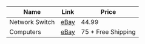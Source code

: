 
| Name           | Link                                                                                                                                                                                                                                                                                                                                                                                                                                                                                                                                                                                                                                                                                                                                                                                                                                                                                                                                                                                                                                 | Price              |
| -------------- | ------------------------------------------------------------------------------------------------------------------------------------------------------------------------------------------------------------------------------------------------------------------------------------------------------------------------------------------------------------------------------------------------------------------------------------------------------------------------------------------------------------------------------------------------------------------------------------------------------------------------------------------------------------------------------------------------------------------------------------------------------------------------------------------------------------------------------------------------------------------------------------------------------------------------------------------------------------------------------------------------------------------------------------ | ------------------ |
| Network Switch | [eBay](https://www.ebay.com/itm/256655309012?_skw=network+switch+10+port&epid=13011371831&itmmeta=01JJPSYZJ8PSRKM5S556P1W8JN&hash=item3bc1d938d4:g:PXsAAOSwNO5m9XlB&itmprp=enc%3AAQAJAAAA0HoV3kP08IDx%2BKZ9MfhVJKkUSxugyEcyL%2FrSFtMw1BW3qaSl9tZbG8Aze%2BfQhSWA%2Fj8dzdSmrzdIn5YOb2059UXpJ8BYU%2B%2FNyln99xODtEXgfQvglQbjtnDVM0rKwcLgPfdirNHzP74PjUSMdB8iAf35Vc%2BMzioTDMSVDrkU26uVWErkyxN9dubA2yMaV4k%2FV6QkTiPzU7%2BAvRK8Z5ebEdAHodQo9F2eVdIHx7b%2Be2RakUPpdX%2BK9zksQg8rLtKZ%2BHhXRZxL2KrNHRJSrNNy7rU%3D%7Ctkp%3ABlBMUKj5-9mVZQ)                                                                                                                                                                                                                                                                                                                                                                                                                                                                                                  | 44.99              |
| Computers      | [eBay](https://www.ebay.com/itm/256482034367?_trkparms=amclksrc%3DITM%26aid%3D1110006%26algo%3DHOMESPLICE.SIM%26ao%3D1%26asc%3D279984%26meid%3D506808548a8f4f92b6ea7e1458b3aae3%26pid%3D101875%26rk%3D1%26rkt%3D4%26sd%3D256644193567%26itm%3D256482034367%26pmt%3D1%26noa%3D1%26pg%3D2332490%26algv%3DSimVIDwebV3WithCPCExpansionEmbeddingSearchQuerySemanticBroadMatchSingularityRecall%26brand%3DLenovo&_trksid=p2332490.c101875.m1851&itmprp=cksum%3A256482034367506808548a8f4f92b6ea7e1458b3aae3%7Cenc%3AAQAJAAABINthdh9o32sOfKme0krmx3yc5y0DRWWwwpiraCEsA5rOcanQjqu91drTeDElZLF31uaWQXaQ2pNTl5IMyA1OfooQwqEcJUvtG9LvKPKHgcRzphx12iPvBSva61o%252BMhuWL4AEZNwXBkfUt%252FUM5gYrsb%252BJVBRSm3yUaxTfXlqANohEODQqFCs3OC5C7ED40BnpQvSybnNMQAzK3CYx9FwczVj8zP2rlBRF2YSuUt1IMpP72cRY9xMEg%252FXcsNqthHMohjMmGNYXhH665zgjVqzIAUK6NahPUFobkDhh%252BbHENGP6N0xLAHJeUmfzM0dHTvL9pvtj9womq88ezsnQlIOhoYiU7h%252BSl9whdeztzmmWztEtzkwYKh%252FyXLfKMbQvTfD84Q%253D%253D%7Campid%3APLP_CLK%7Cclp%3A2332490&itmmeta=01JJPSHHPR2P0XDY8GBYJEVA7M) | 75 + Free Shipping |
